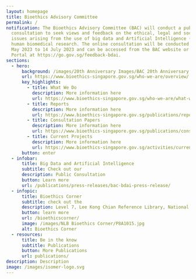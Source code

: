 ```yaml
---
layout: homepage
title: Bioethics Advisory Committee
permalink: /
notification: The Bioethics Advisory Committee (BAC) will conduct a public
  consultation to seek views and feedback on the ethical, legal and social
  issues arising from the use of big data and Artificial Intelligence (AI) in
  human biomedical research. The online consultation will be conducted from 2
  May 2023 to 14 July 2023 and can be accessed from the BAC website or REACH
  Portal at https://go.gov.sg/feedback-bdai.
sections:
  - hero:
      background: /images/20th Anniversary Images/BAC 20th Anniversary banner blue1.png
      url: https://www.bioethics-singapore.gov.sg/who-we-are/overview/
      key_highlights:
        - title: What We Do
          description: More information here
          url: https://www.bioethics-singapore.gov.sg/who-we-are/what-we-do/
        - title: Reports
          description: More information here
          url: https://www.bioethics-singapore.gov.sg/publications/reports/
        - title: Consultation Papers
          description: More information here
          url: https://www.bioethics-singapore.gov.sg/publications/consultation-papers/
        - title: Current Projects
          description: More information here
          url: https://www.bioethics-singapore.gov.sg/activities/current-projects/
      button: enter
  - infobar:
      title: Big Data and Artificial Intelligence
      subtitle: Check out our
      description: Public Consultation
      button: Learn more
      url: /publications/press-releases/bac-bdai-press-release/
  - infopic:
      title: Bioethics Corner
      subtitle: check out the
      description: Level 7, Lee Kong Chian Reference Library, National Library Building
      button: learn more
      url: /bioethicscorner/
      image: /images/NLB Bioethics Corner/P8A1015.jpg
      alt: Bioethics Corner
  - resources:
      title: Be in the know
      subtitle: Publications
      button: More Publications
      url: publications/
description: Description
image: /images/isomer-logo.svg
---
```


